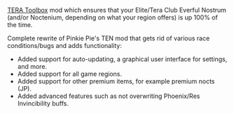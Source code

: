 [TERA Toolbox](https://github.com/tera-toolbox/tera-toolbox) mod which ensures that your Elite/Tera Club Everful Nostrum (and/or Noctenium, depending on what your region offers) is up 100% of the time. 

Complete rewrite of Pinkie Pie's TEN mod that gets rid of various race conditions/bugs and adds functionality:
- Added support for auto-updating, a graphical user interface for settings, and more.
- Added support for all game regions.
- Added support for other premium items, for example premium nocts (JP).
- Added advanced features such as not overwriting Phoenix/Res Invincibility buffs.
